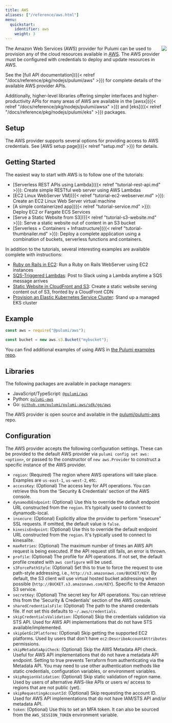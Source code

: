 ```yaml
---
title: AWS
aliases: ["/reference/aws.html"]
menu:
  quickstart:
    identifier: aws
    weight: 3
---
```


<img src="/images/quickstart/aws-purple.png" align="right">

The Amazon Web Services (AWS) provider for Pulumi can be used to provision any of the cloud resources available in [AWS](https://aws.amazon.com/).  The AWS provider must be configured with credentials to deploy and update resources in AWS.

See the [full API documentation]({{< relref "/docs/reference/pkg/nodejs/pulumi/aws" >}}) for complete details of the available AWS provider APIs.

Additionally, higher-level libraries offering simpler interfaces and higher-productivity APIs for many areas of AWS are available in the [awsx]({{< relref "/docs/reference/pkg/nodejs/pulumi/awsx" >}}) and [eks]({{< relref "/docs/reference/pkg/nodejs/pulumi/eks" >}}) packages.

## Setup

The AWS provider supports several options for providing access to AWS credentials.  See [AWS setup page]({{< relref "setup.md" >}}) for details.

## Getting Started

The easiest way to start with AWS is to follow one of the tutorials:

* [Serverless REST APIs using Lambda]({{< relref "tutorial-rest-api.md" >}}): Create simple RESTful web server using AWS Lambdas
* [EC2 Linux WebServer VM]({{< relref "tutorial-ec2-webserver.md" >}}): Create an EC2 Linux Web Server virtual machine
* [A simple containerized app]({{< relref "tutorial-service.md" >}}): Deploy EC2 or Fargate ECS Services
* [Serve a Static Website from S3]({{< relref "tutorial-s3-website.md" >}}): Serve a static website out of content in an S3 bucket
* [Serverless + Containers + Infrastructure]({{< relref "tutorial-thumbnailer.md" >}}): Deploy a complete  application using a combination of buckets, serverless functions and containers.

In addition to the tutorials, several interesting examples are available complete with instructions:

* [Ruby on Rails in EC2](https://github.com/pulumi/examples/tree/master/aws-ts-ruby-on-rails): Run a Ruby on Rails
    WebServer using EC2 instances
* [SQS-Triggered Lambdas](https://github.com/pulumi/examples/tree/master/aws-js-sqs-slack): Post to Slack using a Lambda
    anytime a SQS message arrives
* [Static Website in CloudFront and S3](https://github.com/pulumi/examples/tree/master/aws-ts-static-website): Create a
    static website serving content out of S3, fronted by a CloudFront CDN
* [Provision an Elastic Kubernetes Service Cluster](https://github.com/pulumi/examples/tree/master/aws-ts-eks): Stand up
    a managed EKS cluster

## Example

```javascript
const aws = require("@pulumi/aws");

const bucket = new aws.s3.Bucket("mybucket");
```

You can find additional examples of using AWS in [the Pulumi examples repo](https://github.com/pulumi/examples).

## Libraries

The following packages are available in package managers:

* JavaScript/TypeScript: [`@pulumi/aws`](https://www.npmjs.com/package/@pulumi/aws)
* Python: [`pulumi-aws`](https://pypi.org/project/pulumi-aws/)
* Go: [`github.com/pulumi/pulumi-aws/sdk/go/aws`](https://github.com/pulumi/pulumi-aws)

The AWS provider is open source and available in the [pulumi/pulumi-aws](https://github.com/pulumi/pulumi-aws) repo.

## Configuration

The AWS provider accepts the following configuration settings.  These can be provided to the default AWS provider via `pulumi config set aws:<option>`, or passed to the constructor of `new aws.Provider` to construct a specific instance of the AWS provider.

* `region`: (Required) The region where AWS operations will take place. Examples are `us-east-1`, `us-west-2`, etc.
* `accessKey`: (Optional) The access key for API operations. You can retrieve this from the ‘Security & Credentials’ section of the AWS console.
* `dynamodbEndpoint`: (Optional) Use this to override the default endpoint URL constructed from the `region`. It’s typically used to connect to dynamodb-local.
* `insecure`: (Optional) Explicitly allow the provider to perform "insecure" SSL requests. If omitted, the default value is `false`.
* `kinesisEndpoint`: (Optional) Use this to override the default endpoint URL constructed from the `region`. It's typically used to connect to kinesalite.
* `maxRetries`: (Optional) The maximum number of times an AWS API request is being executed. If the API request still fails, an error is thrown.
* `profile`: (Optional) The profile for API operations. If not set, the default profile created with `aws configure` will be used.
* `s3ForcePathStyle`: (Optional) Set this to true to force the request to use path-style addressing, i.e., `http://s3.amazonaws.com/BUCKET/KEY`. By default, the S3 client will use virtual hosted bucket addressing when possible (`http://BUCKET.s3.amazonaws.com/KEY`). Specific to the Amazon S3 service.
* `secretKey`: (Optional) The secret key for API operations. You can retrieve this from the 'Security & Credentials' section of the AWS console.
* `sharedCredentialsFile`: (Optional) The path to the shared credentials file. If not set this defaults to `~/.aws/credentials`.
* `skipCredentialsValidation`: (Optional) Skip the credentials validation via STS API. Used for AWS API implementations that do not have STS available/implemented.
* `skipGetEc2Platforms`: (Optional) Skip getting the supported EC2 platforms. Used by users that don't have `ec2:DescribeAccountAttributes` permissions.
* `skipMetadataApiCheck`: (Optional) Skip the AWS Metadata API check. Useful for AWS API implementations that do not have a metadata API endpoint. Setting to true prevents Terraform from authenticating via the Metadata API. You may need to use other authentication methods like static credentials, configuration variables, or environment variables.
* `skipRegionValidation`: (Optional) Skip static validation of region name. Used by users of alternative AWS-like APIs or users w/ access to regions that are not public (yet).
* `skipRequestingAccountId`: (Optional) Skip requesting the account ID. Used for AWS API implementations that do not have IAM/STS API and/or metadata API.
* `token`: (Optional) Use this to set an MFA token. It can also be sourced from the `AWS_SESSION_TOKEN` environment variable.
